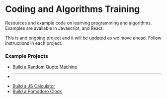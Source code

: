 Coding and Algorithms Training
=====================

Resources and example code on learning programming and algorithms. Examples are available in Javascript, and React.

This is and ongoing project and it will be updated as we move ahead. Follow instructions in each project.


### Example Projects
* [Build a Random Quote Machine](https://github.com/van100j/random-quote-machine)
* - - - - - - -
* [Build a JS Calculator](https://github.com/van100j/js-react-calculator)
* [Build a Pomodoro Clock](https://github.com/van100j/pomodoro-clock)
